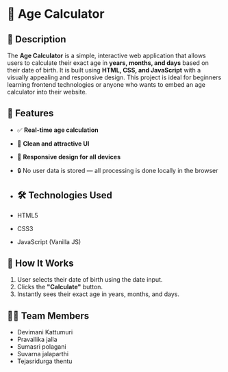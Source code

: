 # 🧮 Age Calculator
## 📌 Description

The **Age Calculator** is a simple, interactive web application that allows users to calculate their exact age in **years, months, and days** based on their date of birth. It is built using **HTML, CSS, and JavaScript** with a visually appealing and responsive design.
This project is ideal for beginners learning frontend technologies or anyone who wants to embed an age calculator into their website.
## 🚀 Features

- ✅ **Real-time age calculation**
- 🎨 **Clean and attractive UI**
- 📱 **Responsive design for all devices**
- 🔒 No user data is stored — all processing is done locally in the browser
- ## 🛠️ Technologies Used

- HTML5
- CSS3
- JavaScript (Vanilla JS)
## 🎯 How It Works

1. User selects their date of birth using the date input.
2. Clicks the **"Calculate"** button.
3. Instantly sees their exact age in years, months, and days.
## 🧑‍💻 Team Members

- Devimani Kattumuri
- Pravallika jalla
- Sumasri polagani
- Suvarna jalaparthi
- Tejasridurga thentu
